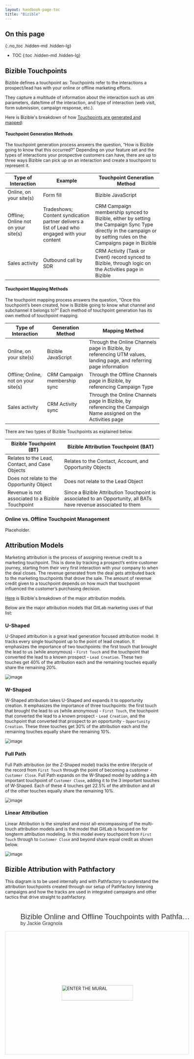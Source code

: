 ```yaml
---
layout: handbook-page-toc
title: "Bizible"
---
```


## On this page
{:.no_toc .hidden-md .hidden-lg}

- TOC
{:toc .hidden-md .hidden-lg}

## Bizible Touchpoints

Bizible defines a touchpoint as: Touchpoints refer to the interactions a prospect/lead has with your online or offline marketing efforts.   

They capture a multitude of information about the interaction such as utm parameters, date/time of the interaction, and type of interaction (web visit, form submission, campaign response, etc.).    

Here is Bizible's breakdown of how [Touchpoints are generated and mapped](https://docs.marketo.com/display/BIZ/Touchpoint+Generation+and+Mapping):    

#### Touchpoint Generation Methods
The touchpoint generation process answers the question, “How is Bizible going to know that this occurred?” Depending on your feature set and the types of interactions your prospective customers can have, there are up to three ways Bizible can pick up on an interaction and create a touchpoint to represent it.

| Type of Interaction                 | Example                                                                                       | Touchpoint Generation Method                                                                                                                                      |
|-------------------------------------|-----------------------------------------------------------------------------------------------|-------------------------------------------------------------------------------------------------------------------------------------------------------------------|
| Online, on your site(s)             | Form fill                                                                                     | Bizible JavaScript                                                                                                                                                |
| Offline; Online not on your site(s) | Tradeshows; Content syndication partner delivers a list of Lead who engaged with your content | CRM Campaign membership synced to Bizible, either by setting the Campaign Sync Type directly in the campaign or by setting rules on the Campaigns page in Bizible |
| Sales activity                      | Outbound call by SDR                                                                          | CRM Activity (Task or Event) record synced to Bizible, through logic on the Activities page in Bizible                                                            |

#### Touchpoint Mapping Methods
The touchpoint mapping process answers the question, “Once this touchpoint’s been created, how is Bizible going to know what channel and subchannel it belongs to?” Each method of touchpoint generation has its own method of touchpoint mapping.

| Type of Interaction                  | Generation Method            | Mapping Method                                                                                                       |
|--------------------------------------|------------------------------|----------------------------------------------------------------------------------------------------------------------|
| Online, on your site(s)              | Bizible JavaScript           | Through the Online Channels page in Bizible, by referencing UTM values, landing page, and referring page information |
| Offline; Online, not on your site(s) | CRM Campaign membership sync | Through the Offline Channels page in Bizible, by referencing Campaign Type                                           |
| Sales activity                       | CRM Activity sync            | Through the Online Channels page in Bizible, by referencing the Campaign Name assigned on the Activities page        |


There are two types of Bizible Touchpoints as explained below. 

| Bizible Touchpoint (BT) | Bizible Attribution Touchpoint (BAT) |
| ----- | ----- | 
| Relates to the Lead, Contact, and Case Objects | Relates to the Contact, Account, and Opportunity Objects 
| Does not relate to the Opportunity Object | Does not relate to the Lead Object |
| Revenue is not associated to a Bizible Touchpoint |	Since a Bizible Attribution Touchpoint is associated to an Opportunity, all BATs have revenue associated to them |

### Online vs. Offline Touchpoint Management
Placeholder. 

## Attribution Models

Marketing attribution is the process of assigning revenue credit to a marketing touchpoint. This is done by tracking a prospect’s entire customer journey, starting from their very first interaction with your company to when the deal closes. The revenue generated from the deal gets attributed back to the marketing touchpoints that drove the sale. The amount of revenue credit given to a touchpoint depends on how much that touchpoint influenced the customer’s purchasing decision.

[Here](https://www.bizible.com/blog/marketing-attribution-models-complete-list) is Bizible's breakdown of the major attribution models. 

Below are the major attribution models that GitLab marketing uses of that list: 

### U-Shaped
U-Shaped attribution is a great lead generation focused attribution model. It tracks every single touchpoint up to the point of lead creation. It emphasizes the importance of two touchpoints: the first touch that brought the lead to us (while anonymous) - `First Touch` and the touchpoint that converted the lead to a known prospect - `Lead Creation`. These two touches get 40% of the attribution each and the remaining touches equally share the remaining 20%.  

![image](/handbook/marketing/marketing-operations/bizible/U-Shaped-Bizible.png)

### W-Shaped
W-Shaped attribution takes U-Shaped and expands it to opportunity creation. It emphasizes the importance of three touchpoints: the first touch that brought the lead to us (while anonymous) - `First Touch`, the touchpoint that converted the lead to a known prospect - `Lead Creation`, and the touchpoint that converted that prospect to an opportunity - `Opportunity Creation`. These three touches get 30% of the attribution each and the remaining touches equally share the remaining 10%.

![image](/handbook/marketing/marketing-operations/bizible/W-Shaped-Bizible.png)

### Full Path
Full Path attribution (or the Z-Shaped model) tracks the entire lifecycle of the record from `First Touch` through the point of becoming a customer - `Customer Close`. Full Path expands on the W-Shaped model by adding a 4th important touchpoint of `Customer Close`, adding it to the 3 important touches of W-Shaped. Each of these 4 touches get 22.5% of the attribution and all of the other touches equally share the remaining 10%. 

![image](/handbook/marketing/marketing-operations/bizible/Full-Path-Bizible.png)

### Linear Attribution
Linear Attribution is the simplest and most all-encompassing of the multi-touch attribution models and is the model that GitLab is focused on for longterm attribution modeling. In this model every touchpoint from `First Touch` through to `Customer Close` and beyond share equal credit as shown below. 

![image](/handbook/marketing/marketing-operations/bizible/Linear-Bizible.png)

## Bizible Attribution with Pathfactory

This diagram is to be used internally and with Pathfactory to understand the attribution touchpoints created through our setup of Pathfactory listening campaigns and how the tracks are used in integrated campaigns and other tactics that drive straight to pathfactory.

<div style="width: 600px;" class="embed-thumb"> <h1 style="position: relative;vertical-align: middle;display: inline-block; font-size: 24px; line-height:22px; color: #393939;margin-bottom: 10px; font-weight: 300;font-family: Proxima Nova, sans-serif;"> <div style="padding-left:50px"> <span style="max-width:555px;display: inline-block;overflow: hidden; white-space: nowrap;text-overflow: ellipsis;line-height: 1; height: 25px; margin-top: -3px;">Bizible Online and Offline Touchpoints with Pathfactory</span> <span style="position:relative;top:-3px;font-size: 16px; margin-top: -6px; line-height: 24px;color: #393939; font-weight: 300;"> by Jackie Gragnola</span> </div> </h1> <div style="position: relative; height: 0;overflow: hidden; height: 400px; max-width: 800px; min-width: 320px; border-width: 1px; border-style: solid; border-color: #d8d8d8;"> <div style="position: absolute;top: 0;left: 0;z-index: 10; width: 600px; height: 100%;background: url(https://murally.blob.core.windows.net/thumbnails/gitlab5736/murals/gitlab5736.1591891091477-5ee25493ffb242307083f62f.png?v=da3cd548-888e-47ea-abc3-048e523ea435) no-repeat center center; background-size: cover;"> <div style="position: absolute;top: 0;left: 0;z-index: 20;width: 100%; height: 100%;background-color: white;-webkit-filter: opacity(.4);"> </div> <a href="https://app.mural.co/t/gitlab5736/m/gitlab5736/1591891091477/bc32fc9e77c6098d524c9a6c9c11afb8e3158504" target="_blank" rel="noopener noreferrer" style="transform: translate(-50%, -50%);top: 50%;left: 50%; position: absolute; z-index: 30; border: none; display: block; height: 50px; background: transparent;"> <img src="https://app.mural.co/static/images/btn-enter-mural.svg" alt="ENTER THE MURAL" width="233" height="50"> </a> </div> </div> </div>




